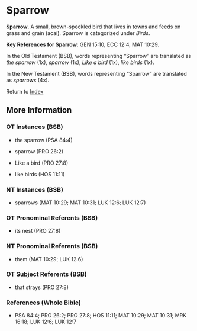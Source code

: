 # Sparrow
**Sparrow**. 
A small, brown-speckled bird that lives in towns and feeds on grass and grain (acai). 
Sparrow is categorized under _Birds_. 


**Key References for Sparrow**: 
GEN 15:10, ECC 12:4, MAT 10:29. 


In the Old Testament (BSB), words representing “Sparrow” are translated as 
*the sparrow* (1x), *sparrow* (1x), *Like a bird* (1x), *like birds* (1x). 


In the New Testament (BSB), words representing “Sparrow” are translated as 
*sparrows* (4x). 


Return to [Index](00-Index.md)

## More Information

### OT Instances (BSB)

* the sparrow (PSA 84:4)

* sparrow (PRO 26:2)

* Like a bird (PRO 27:8)

* like birds (HOS 11:11)



### NT Instances (BSB)

* sparrows (MAT 10:29; MAT 10:31; LUK 12:6; LUK 12:7)



### OT Pronominal Referents (BSB)

* its nest (PRO 27:8)



### NT Pronominal Referents (BSB)

* them (MAT 10:29; LUK 12:6)



### OT Subject Referents (BSB)

* that strays (PRO 27:8)



### References (Whole Bible)

* PSA 84:4; PRO 26:2; PRO 27:8; HOS 11:11; MAT 10:29; MAT 10:31; MRK 16:18; LUK 12:6; LUK 12:7



